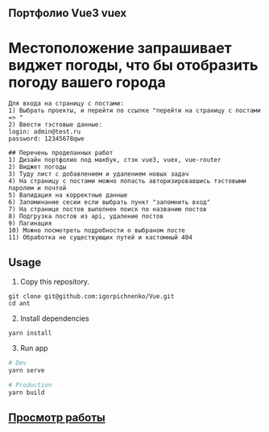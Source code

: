 
## Портфолио Vue3 vuex 


# Местоположение запрашивает виджет погоды, что бы отобразить погоду вашего города


```
Для входа на страницу с постами:
1) Выбрать проекты, и перейти по ссылке "перейти на страницу с постами => "
2) Ввести тэстовые данные:
login: admin@test.ru
password: 12345678qwe
```

```
## Перечень проделанных работ
1) Дизайн портфолио под макбук, стэк vue3, vuex, vue-router
2) Виджет погоды
3) Туду лист с добавлением и удалением новых задач
4) На страницу с постами можно попасть авторизировавшись тэстовыми паролем и почтой
5) Валидация на корректные данные
6) Запоминание сесии если выбрать пункт "запомнить вход"
7) На странице постов выполнен поиск по названию постов
8) Подгрузка постов из api, удаление постов
9) Пагинация
10) Можно посмотреть подробности о выбраном посте
11) Обработка не существующих путей и кастомный 404
```

## Usage
1. Copy this repository.
```
git clone git@github.com:igorpichnenko/Vue.git
cd ant
```
2. Install dependencies
```
yarn install
```

3. Run app
``` bash
# Dev
yarn serve

# Production
yarn build

```

## [Просмотр работы](https://vue-bp4sc0til-mackbookportfolio.vercel.app/)
